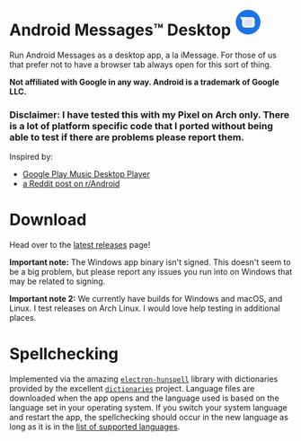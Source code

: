 # Android Messages™ Desktop <a href="#"><img src="resources/icons/48x48.png" alt="Android Messages Desktop logo" title="Android Messages Desktop logo" /></a> 

Run Android Messages as a desktop app, a la iMessage. For those of us that prefer not to have a browser tab always open for this sort of thing.

**Not affiliated with Google in any way. Android is a trademark of Google LLC.**

### Disclaimer: I have tested this with my Pixel on Arch only. There is a lot of platform specific code that I ported without being able to test if there are problems please report them.

Inspired by:

* [Google Play Music Desktop Player](https://github.com/MarshallOfSound/Google-Play-Music-Desktop-Player-UNOFFICIAL-)
* [a Reddit post on r/Android](https://www.reddit.com/r/Android/comments/8shv6q/web_messages/e106a8r/)

# Download
Head over to the [latest releases](https://github.com/OrangeDrangon/android-messages-desktop/releases/latest) page!

**Important note:** The Windows app binary isn't signed. This doesn't seem to be a big problem, but please report any issues you run into on Windows that may be related to signing.

**Important note 2:** We currently have builds for Windows and macOS, and Linux. I test releases on Arch Linux. I would love help testing in additional places.

# Spellchecking
Implemented via the amazing [`electron-hunspell`](https://github.com/kwonoj/electron-hunspell) library with dictionaries provided by the excellent [`dictionaries`](https://github.com/wooorm/dictionaries) project. Language files are downloaded when the app opens and the language used is based on the language set in your operating system. If you switch your system language and restart the app, the spellchecking should occur in the new language as long as it is in the [list of supported languages](https://github.com/wooorm/dictionaries#table-of-dictionaries).
